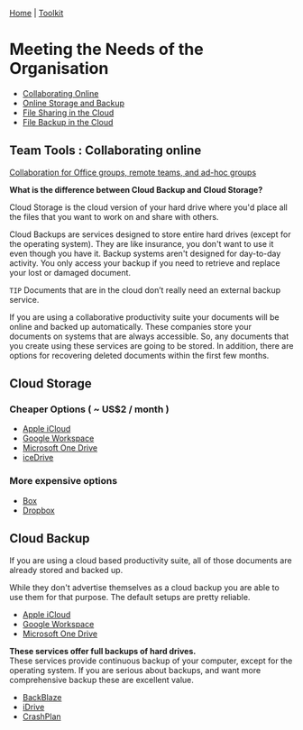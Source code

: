 [Home](index.html) | [Toolkit](Toolkit.html)


# Meeting the Needs of the Organisation


* [Collaborating Online](#collaboration)
* [Online Storage and Backup](#differences)
* [File Sharing in the Cloud](#sharing)
* [File Backup in the Cloud](#backup)
  
## Team Tools : Collaborating online <a name="collaboration"></a>
  
[Collaboration for Office groups, remote teams, and ad-hoc groups](Collaboration.html)
  


**What is the difference between Cloud Backup and Cloud Storage?**  <a name="differences"></a>

Cloud Storage is the cloud version of your hard drive where you'd place all the files that you want to work on and share with others. 

Cloud Backups are services designed to store entire hard drives (except for the operating system). They are like insurance, you don't want to use it even though you have it. Backup systems aren't designed for day-to-day activity. You only access your backup if you need to retrieve and replace your lost or damaged document. 

``TIP`` Documents that are in the cloud don’t really need an external backup service. 

If you are using a collaborative productivity suite your documents will be online and backed up automatically. These companies store your documents on systems that are always accessible. So, any documents that you create using these services are going to be stored. In addition, there are options for recovering deleted documents within the first few months. 


## Cloud Storage  <a name="sharing"></a>
  
### Cheaper Options ( ~ US$2 / month )
* [Apple iCloud](https://support.apple.com/en-gb/guide/icloud/mm3d17a80e23/icloud)  
* [Google Workspace](https://workspace.google.com/products/drive/)  
* [Microsoft One Drive](https://www.microsoft.com/en-nz/microsoft-365/onedrive/online-cloud-storage)
* [iceDrive](https://icedrive.net)  
  
### More expensive options
* [Box](https://www.box.com)  
* [Dropbox](https://www.dropbox.com)  

  
## Cloud Backup    <a name="backup"></a>
If you are using a cloud based productivity suite, all of those documents are already stored and backed up. 

While they don't advertise themselves as a cloud backup you are able to use them for that purpose. The default setups are pretty reliable. 
* [Apple iCloud](https://support.apple.com/en-gb/guide/icloud/mm3d17a80e23/icloud)  
* [Google Workspace](https://workspace.google.com/products/drive/)  
* [Microsoft One Drive](https://www.microsoft.com/en-nz/microsoft-365/onedrive/online-cloud-storage)
 
**These services offer full backups of hard drives.**  
These services provide continuous backup of your computer, except for the operating system. If you are serious about backups, and want more comprehensive backup these are excellent value.  

- [BackBlaze](https://www.backblaze.com)  
- [iDrive](https://www.idrive.com)  
- [CrashPlan](https://www.crashplan.com/en-us/)  
 
 
